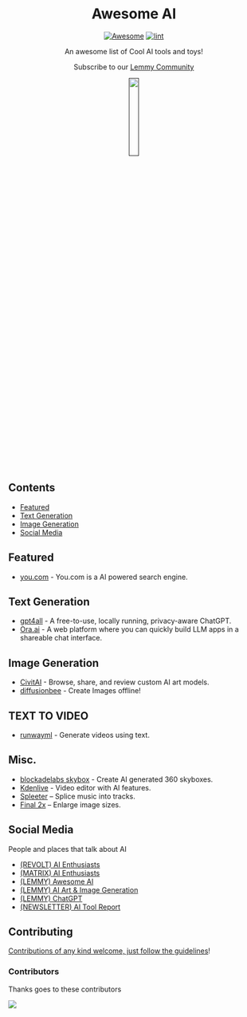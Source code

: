 <div align="center">

<!-- title -->

<!--lint ignore no-dead-urls-->

# Awesome AI 
[![Awesome](https://awesome.re/badge.svg)](https://awesome.re) [![lint](https://github.com/BrandgrandRealMe/awesome-AI/actions/workflows/lint.yaml/badge.svg)](https://github.com/BrandgrandRealMe/awesome-AI/actions/workflows/lint.yaml)

<!-- subtitle -->

An awesome list of Cool AI tools and toys!

Subscribe to our [Lemmy Community](https://lemmy.world/c/awesomeai)

<!-- image -->

<a href="" target="_blank" rel="noopener noreferrer">
  <img width="20%" src="https://i.ibb.co/mRyjN9F/AIlogo.png" />
</a>

<!-- description -->


</div>

<!-- TOC -->

## Contents

- [Featured](#featured)
- [Text Generation](#text-generation)
- [Image Generation](#image-generation)
- [Social Media](#social-media)


<!-- CONTENT -->

## Featured

- [you.com](https://you.com) - You.com is a AI powered search engine.

## Text Generation
- [gpt4all](https://gpt4all.io/index.html) - A free-to-use, locally running, privacy-aware ChatGPT.
- [Ora.ai](https://ora.ai) - A web platform where you can quickly build LLM apps in a shareable chat interface.
## Image Generation
- [CivitAI](https://civitai.com/) - Browse, share, and review custom AI art models.
- [diffusionbee](https://diffusionbee.com/) - Create Images offline!
## TEXT TO VIDEO 
- [runwayml](https://runwayml.com/) - Generate videos using text. 

## Misc.
- [blockadelabs skybox](https://skybox.blockadelabs.com) - Create AI generated 360 skyboxes.
- [Kdenlive](https://kdenlive.org/en/) - Video editor with AI features.
- [Spleeter](https://github.com/Deezer/spleeter) – Splice music into tracks.
- [Final 2x](https://github.com/Tohrusky/Final2x) – Enlarge image sizes.

<!-- END CONTENT -->

## Social Media
People and places that talk about AI
<!-- list people worth following on social sites (Twitter, LinkedIn, GitHub, YouTube etc.) -->
- [(REVOLT) AI Enthusiasts](https://rvlt.gg/Nf3Fm1q9) 
- [(MATRIX) AI Enthusiasts](https://matrix.to/#/!fHfkThvyFqauUpKwji:4d2.org?via=4d2.org&via=matrix.calitabby.com)
- [(LEMMY) Awesome AI](https://lemmy.world/c/awesomeai)
- [(LEMMY) AI Art & Image Generation](https://lemmy.world/c/ai_art)
- [(LEMMY) ChatGPT](https://lemmy.world/c/chatgpt)
- [(NEWSLETTER) AI Tool Report](https://aitoolreport.beehiiv.com/subscribe?ref=iyF1FYmWAO)

## Contributing

[Contributions of any kind welcome, just follow the guidelines](contributing.md)!

### Contributors

Thanks goes to these contributors

<a href="https://github.com/BrandgrandRealMe/awesome-AI/graphs/contributors">
  <img src="https://contrib.rocks/image?repo=BrandgrandRealMe/awesome-AI" />
</a>
